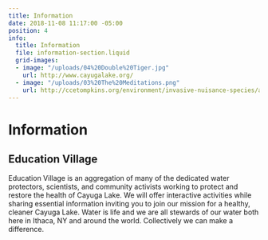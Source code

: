 ```yaml
---
title: Information
date: 2018-11-08 11:17:00 -05:00
position: 4
info:
  title: Information
  file: information-section.liquid
  grid-images:
  - image: "/uploads/04%20Double%20Tiger.jpg"
    url: http://www.cayugalake.org/
  - image: "/uploads/03%20The%20Meditations.png"
    url: http://ccetompkins.org/environment/invasive-nuisance-species/aquatic-invasives/hydrilla/fighting-hydrilla-in-the-cayuga-lake-watershed/hydrilla-task-force-of-the-cayuga-lake-watershed
---
```


# Information

## Education Village

Education Village is an aggregation of many of the dedicated water protectors, scientists, and community activists working to protect and restore the health of Cayuga Lake. We will offer interactive activities while sharing essential information inviting you to join our mission for a healthy, cleaner Cayuga Lake. Water is life and we are all stewards of our water both here in Ithaca, NY and around the world. Collectively we can make a difference.